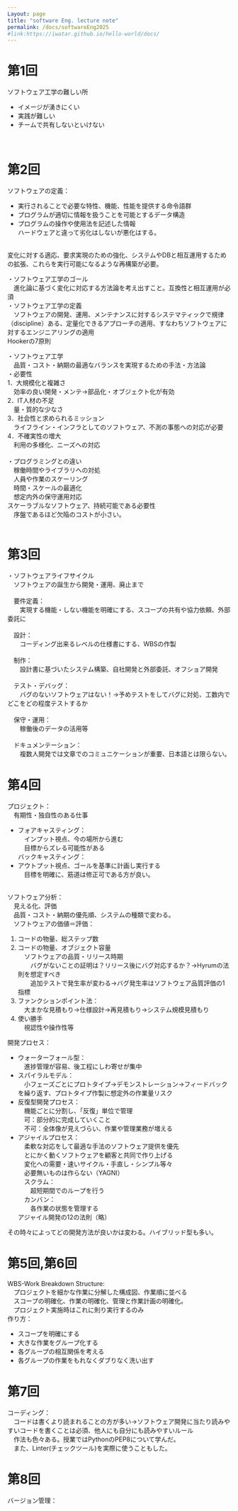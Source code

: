 ```yaml
---
Layout: page
title: "software Eng. lecture note"
permalink: /docs/softwareEng2025
#link:https://iwatar.github.io/hello-world/docs/
---
```


# 第1回
ソフトウェア工学の難しい所<br>
- イメージが湧きにくい
- 実践が難しい
- チームで共有しないといけない<br>
<br>

# 第2回
ソフトウェアの定義：<br>
- 実行されることで必要な特性、機能、性能を提供する命令語群
- プログラムが適切に情報を扱うことを可能とするデータ構造
- プログラムの操作や使用法を記述した情報   
ハードウェアと違って劣化はしないが悪化はする。<br>
<br>
変化に対する適応、要求実現のための強化、システムやDBと相互運用するための拡張、これらを実行可能になるような再構築が必要。<br>

・ソフトウェア工学のゴール<br>
　進化論に基づく変化に対応する方法論を考え出すこと。互換性と相互運用が必須<br>
・ソフトウェア工学の定義<br>
　ソフトウェアの開発、運用、メンテナンスに対するシステマティックで規律（discipline）ある、定量化できるアプローチの適用、すなわちソフトウェアに対するエンジニアリングの適用<br>
Hookerの7原則<br>

・ソフトウェア工学<br>
　品質・コスト・納期の最適なバランスを実現するための手法・方法論<br>
・必要性<br>
1．大規模化と複雑さ<br>
　効率の良い開発・メンテ->部品化・オブジェクト化が有効<br>
2．IT人材の不足<br>
　量・質的な少なさ<br>
3．社会性と求められるミッション<br>
　ライフライン・インフラとしてのソフトウェア、不測の事態への対応が必要<br>
4．不確実性の増大<br>
　利用の多様化、ニーズへの対応<br><br>
・プログラミングとの違い<br>
　稼働時間やライブラリへの対処<br>
　人員や作業のスケーリング<br>
　時間・スケールの最適化<br>
　想定内外の保守運用対応<br>
スケーラブルなソフトウェア、持続可能である必要性<br>
　序盤であるほど欠陥のコストが小さい。<br>
　
# 第3回
・ソフトウェアライフサイクル<br>
　ソフトウェアの誕生から開発・運用、廃止まで<br><br>
　要件定義：<br>
　　実現する機能・しない機能を明確にする、スコープの共有や協力依頼、外部委託に<br><br>
　設計：<br>
　　コーディング出来るレベルの仕様書にする、WBSの作製<br><br>
　制作：<br>
　　設計書に基づいたシステム構築、自社開発と外部委託、オフショア開発<br><br>
　テスト・デバッグ：<br>
　　バグのないソフトウェアはない！->予めテストをしてバグに対処、工数内でどこをどの程度テストするか<br><br>
　保守・運用：<br>
　　稼働後のデータの活用等<br><br>
　ドキュメンテーション：<br>
　　複数人開発では文章でのコミュニケーションが重要、日本語とは限らない。

# 第4回
プロジェクト：<br>
　有期性・独自性のある仕事<br>
- フォアキャスティング：<br>
　インプット視点、今の場所から進む<br>
　目標からズレる可能性がある<br>
バックキャスティング：<br>
- アウトプット視点、ゴールを基準に計画し実行する<br>
　目標を明確に、筋道は修正可である方が良い。<br>

<br>ソフトウェア分析：<br>
　見える化、評価<br>
　品質・コスト・納期の優先順、システムの種類で変わる。<br>
　ソフトウェアの価値＝評価：<br>
1. コードの物量、総ステップ数<br>
2. コードの物量、オブジェクト容量<br>
　ソフトウェアの品質・リリース時期<br>
　　バグがないことの証明は？リリース後にバグ対応するか？->Hyrumの法則を想定すべき<br>
　　追加テストで発生率が変わる->バグ発生率はソフトウェア品質評価の1指標<br>
3. ファンクションポイント法：<br>
　大まかな見積もり->仕様設計->再見積もり->システム規模見積もり<br>
4. 使い勝手<br>
　視認性や操作性等<br>

開発プロセス：<br>
- ウォーターフォール型：<br>
　進捗管理が容易、後工程にしわ寄せが集中<br>
- スパイラルモデル：<br>
　小フェーズごとにプロトタイプ->デモンストレーション->フィードバックを繰り返す、プロトタイプ作製に想定外の作業量リスク<br>
- 反復型開発プロセス：<br>
　機能ごとに分割し、「反復」単位で管理<br>
　可：部分的に完成していくこと<br>
　不可：全体像が見えづらい、作業や管理業務が増える<br>
- アジャイルプロセス：<br>
　柔軟な対応をして最適な手法のソフトウェア提供を優先<br>
　とにかく動くソフトウェアを顧客と共同で作り上げる<br>
　変化への需要・速いサイクル・手直し・シンプル等々<br>
　必要無いものは作らない（YAGNI）<br>
　スクラム：<br>
　　超短期間でのループを行う<br>
　カンバン：<br>
　　各作業の状態を管理する<br>
アジャイル開発の12の法則（略）<br>

その時々によってどの開発方法が良いかは変わる。ハイブリッド型も多い。<br>


# 第5回,第6回
WBS-Work Breakdown Structure:<br>
　プロジェクトを細かな作業に分解した構成図、作業順に並べる<br>
　スコープの明確化、作業の明確化、管理と作業計画の明確化。<br>
　プロジェクト実施時はこれに則り実行するのみ<br>
作り方：<br>
- スコープを明確にする<br>
- 大きな作業をグループ化する<br>
- 各グループの相互関係を考える<br>
- 各グループの作業をもれなくダブりなく洗い出す


# 第7回
コーディング：<br>
　コードは書くより読まれることの方が多い->ソフトウェア開発に当たり読みやすいコードを書くことは必須、他人にも自分にも読みやすいルール<br>
　作法も色々ある。授業ではPythonのPEP8について学んだ。<br>
　また、Linter(チェックツール)を実際に使うこともした。<br>

# 第8回
バージョン管理：<br>


